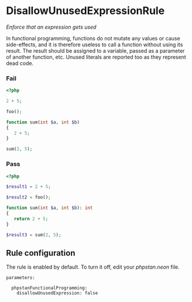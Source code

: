 # DisallowUnusedExpressionRule

*Enforce that an expression gets used*

In functional programming, functions do not mutate any values or cause side-effects, and it is therefore useless to call a function without using its result. The result should be assigned to a variable, passed as a parameter of another function, etc. Unused literals are reported too as they represent dead code.

### Fail

```php
<?php

2 + 5;

foo();

function sum(int $a, int $b)
{
   2 + 5;
}

sum(2, 5);
```

### Pass

```php
<?php

$result1 = 2 + 5;

$result2 = foo();

function sum(int $a, int $b): int
{
   return 2 + 5;
}

$result3 = sum(2, 5);

```

## Rule configuration

The rule is enabled by default. To turn it off, edit your *phpstan.neon* file.

```neon
parameters:

  phpstanFunctionalProgramming:
    disallowUnusedExpression: false
```
